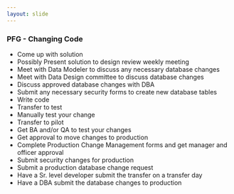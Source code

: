 ```yaml
---
layout: slide
---
```


### PFG - Changing Code

* Come up with solution
* Possibly Present solution to design review weekly meeting
* Meet with Data Modeler to discuss any necessary database changes
* Meet with Data Design committee to discuss database changes
* Discuss approved database changes with DBA
* Submit any necessary security forms to create new database tables
* Write code
* Transfer to test
* Manually test your change
* Transfer to pilot
* Get BA and/or QA to test your changes
* Get approval to move changes to production
* Complete Production Change Management forms and get manager and officer approval
* Submit security changes for production
* Submit a production database change request
* Have a Sr. level developer submit the transfer on a transfer day
* Have a DBA submit the database changes to production
